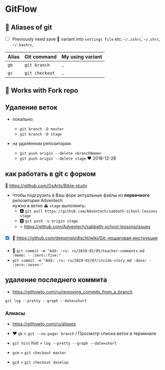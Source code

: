 # GitFlow

## :gift: Aliases of git

- [ ] Previously need save :green_heart: variant into `settings file` etc: `~/.zshrc`, `~/.shrc`, `~/.bashrc`, 

|Alias| Git command| My using variant|
|-|-|-|
|`gb`|`git branch`|.. |
|`gc`|`git checkout`|..|

## :train: Works with Fork repo

<!-- Old notices from issue: https://github.com/vovs03/sabbath-school-lessons/issues/3 -->

## Удаление веток

- локально:
  - `git branch -D master`
  - `git branch -D stage`

- на удалённом репозитории:
  - `git push origin --delete <branchName>`<a name="howto"></a>
  - `git push origin --delete stage` :heart: 2018-12-28

## как работать в git с форком

:mega: https://github.com/OsArts/Bible-study

- Чтобы подгрузить в Ваш форк актуальные файлы из **первичного** репозитория Adventech  
нужно в ветке :warning: `stage` выполнить:  
  - :a: `git pull https://github.com/Adventech/sabbath-school-lessons stage`
  - :b: `git push -u origin stage`
  - :star: https://github.com/Adventech/sabbath-school-lessons/issues
- [x] :memo: https://github.com/deepmipt/dlschl/wiki/Git:-пошаговая-инструкция

### 

- :green_heart: `git commit -m "Add: :ru: ru/2019-02/05/teacher-comments.md  :memo: - :zero::five:"
` 
- `git commit -m "Add: :ru: ru/2019-02/07/inside-story.md :dove: - :zero::seven:"
`


## удаление последнего коммита

- https://githowto.com/ru/removing_commits_from_a_branch


`git log --pretty --graph --date=short`

### Алиасы

- https://githowto.com/ru/aliases

- :heart: `gb` = `git --no-pager branch` / Просмотр списка веток в терминале
- `git hist` hist = `log --pretty --graph --date=short`
- `gcm` = `git checkout master`
- `gcd` = `git checkout develop`
